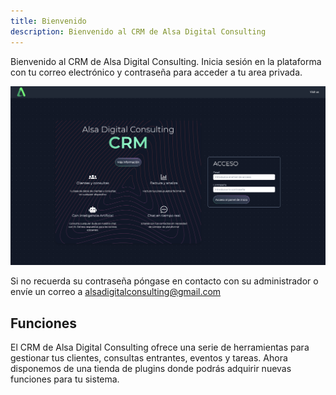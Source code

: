 ```yaml
---
title: Bienvenido
description: Bienvenido al CRM de Alsa Digital Consulting
---
```


Bienvenido al CRM de Alsa Digital Consulting. Inicia sesión en la plataforma con tu correo electrónico y contraseña para acceder a tu area privada.

![Inicio de sesión](../../../../assets/images/guia/iniciar-sesion.png "Inicio de sesión")

Si no recuerda su contraseña póngase en contacto con su administrador o envíe un correo a <alsadigitalconsulting@gmail.com>

## Funciones

El CRM de Alsa Digital Consulting ofrece una serie de herramientas para gestionar tus clientes, consultas entrantes, eventos y tareas. Ahora disponemos de una tienda de plugins donde podrás adquirir nuevas funciones para tu sistema.
